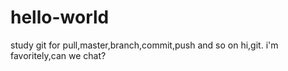 # hello-world
study git for pull,master,branch,commit,push and so on
hi,git.
i'm favoritely,can we chat?
